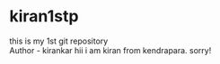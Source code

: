 # kiran1stp
this is my 1st git repository
<br>
Author - kirankar
hii i am kiran from kendrapara.
sorry!